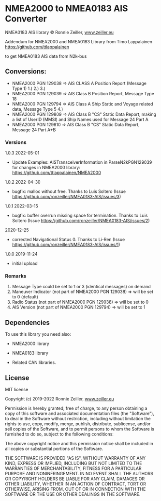 # NMEA2000 to NMEA0183 AIS Converter


NMEA0183  AIS library © Ronnie Zeiller, www.zeiller.eu

Addendum for NMEA2000 and NMEA0183 Library from Timo Lappalainen https://github.com/ttlappalainen

to get NMEA0183 AIS data from N2k-bus

## Conversions:

- NMEA2000 PGN 129038 => AIS CLASS A Position Report (Message Type 1) 1.) 2.) 3.)
- NMEA2000 PGN 129039 => AIS Class B Position Report, Message Type 18
- NMEA2000 PGN 129794 => AIS Class A Ship Static and Voyage related data, Message Type 5 4.)
- NMEA2000 PGN 129809 => AIS Class B "CS" Static Data Report, making a list of UserID (MMSI) and Ship Names used for Message 24 Part A
- NMEA2000 PGN 129810 => AIS Class B "CS" Static Data Report, Message 24 Part A+B

### Versions
1.0.3 2022-05-01
- Update Examples: AISTransceiverInformation in ParseN2kPGN129039 for changes in NMEA2000 library: https://github.com/ttlappalainen/NMEA2000


1.0.2 2022-04-30
- bugfix: malloc without free. Thanks to Luis Soltero (Issue https://github.com/ronzeiller/NMEA0183-AIS/issues/3)

1.0.1 2022-03-15
- bugfix: buffer overrun missing space for termination. Thanks to Luis Soltero (Issue https://github.com/ronzeiller/NMEA0183-AIS/issues/2)

2020-12-25
- corrected Navigational Status 0. Thanks to Li-Ren (Issue https://github.com/ronzeiller/NMEA0183-AIS/issues/1)

1.0.0 2019-11-24
- initial upload

### Remarks
1. Message Type could be set to 1 or 3 (identical messages) on demand
2. Maneuver Indicator (not part of NMEA2000 PGN 129038) => will be set to 0 (default)
3. Radio Status (not part of NMEA2000 PGN 129038) => will be set to 0
4. AIS Version (not part of NMEA2000 PGN 129794) => will be set to 1

## Dependencies

To use this library you need also:

   - NMEA2000 library

   - NMEA0183 library

   - Related CAN libraries.

## License

MIT license

Copyright (c) 2019-2022 Ronnie Zeiller, www.zeiller.eu

Permission is hereby granted, free of charge, to any person obtaining a copy of this software and associated documentation files (the "Software"), to deal in the Software without restriction, including without limitation the rights to use, copy, modify, merge, publish, distribute, sublicense, and/or sell copies of the Software, and to permit persons to whom the Software is furnished to do so, subject to the following conditions:


The above copyright notice and this permission notice shall be included in all copies or substantial portions of the Software.


THE SOFTWARE IS PROVIDED "AS IS", WITHOUT WARRANTY OF ANY KIND, EXPRESS OR IMPLIED, INCLUDING BUT NOT LIMITED TO THE WARRANTIES OF MERCHANTABILITY, FITNESS FOR A PARTICULAR PURPOSE AND NONINFRINGEMENT. IN NO EVENT SHALL THE AUTHORS OR COPYRIGHT HOLDERS BE LIABLE FOR ANY CLAIM, DAMAGES OR OTHER LIABILITY, WHETHER IN AN ACTION OF CONTRACT, TORT OR OTHERWISE, ARISING FROM, OUT OF OR IN CONNECTION WITH THE SOFTWARE OR THE USE OR OTHER DEALINGS IN THE SOFTWARE.
